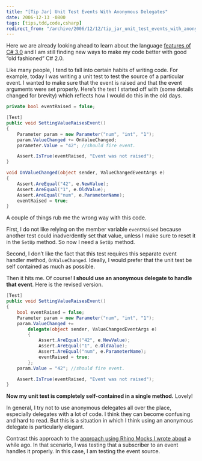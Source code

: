 ```yaml
---
title: "[Tip Jar] Unit Test Events With Anonymous Delegates"
date: 2006-12-13 -0800
tags: [tips,tdd,code,csharp]
redirect_from: "/archive/2006/12/12/tip_jar_unit_test_events_with_anonymous_delegates.aspx/"
---
```


Here we are already looking ahead to learn about the language [features
of C\#
3.0](http://channel9.msdn.com/ShowPost.aspx?PostID=10276 "Channel 9 - Programming Data in C# 3.0")
and I am still finding new ways to make my code better with good “old
fashioned” C\# 2.0.

Like many people, I tend to fall into certain habits of writing code.
For example, today I was writing a unit test to test the source of a
particular event. I wanted to make sure that the event is raised and
that the event arguments were set properly. Here’s the test I started
off with (some details changed for brevity) which reflects how I would
do this in the old days.

```csharp
private bool eventRaised = false;

[Test]
public void SettingValueRaisesEvent()
{
    Parameter param = new Parameter("num", "int", "1");
    param.ValueChanged += OnValueChanged;
    parameter.Value = "42"; //should fire event.

    Assert.IsTrue(eventRaised, "Event was not raised");
}

void OnValueChanged(object sender, ValueChangedEventArgs e)
{
    Assert.AreEqual("42", e.NewValue);
    Assert.AreEqual("1", e.OldValue);
    Assert.AreEqual("num", e.ParameterName);
    eventRaised = true;
}
```

A couple of things rub me the wrong way with this code.

First, I do not like relying on the member variable `eventRaised`
because another test could inadverdently set that value, unless I make
sure to reset it in the `SetUp` method. So now I need a `SetUp` method.

Second, I don’t like the fact that this test requires this separate
event handler method, `OnValueChanged`. Ideally, I would prefer that the
unit test be self contained as much as possible.

Then it hits me. Of course! **I should use an anonymous delegate to
handle that event**. Here is the revised version.

```csharp
[Test]
public void SettingValueRaisesEvent()
{
    bool eventRaised = false;
    Parameter param = new Parameter("num", "int", "1");
    param.ValueChanged += 
        delegate(object sender, ValueChangedEventArgs e)
        {
            Assert.AreEqual("42", e.NewValue);
            Assert.AreEqual("1", e.OldValue);
            Assert.AreEqual("num", e.ParameterName);
            eventRaised = true;
        };
    param.Value = "42"; //should fire event.

    Assert.IsTrue(eventRaised, "Event was not raised");
}
```

**Now my unit test is completely self-contained in a single method.**
Lovely!

In general, I try not to use anonymous delegates all over the place,
especially delegates with a lot of code. I think they can become
confusing and hard to read. But this is a situation in which I think
using an anonymous delegate is particularly elegant.

Contrast this approach to the [approach using Rhino Mocks I wrote
about](https://haacked.com/archive/2006/06/23/UsingRhinoMocksToUnitTestEventsOnInterfaces.aspx "Using Rhino Mocks To Unit Test Events")
a while ago. In that scenario, I was testing that a subscriber to an
event handles it properly. In this case, I am testing the event source.

